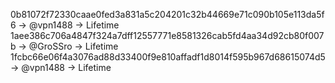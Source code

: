 0b81072f72330caae0fed3a831a5c204201c32b44669e71c090b105e113da5f6 -> @vpn1488 -> Lifetime
1aee386c706a4847f324a7dff12557771e8581326cab5fd4aa34d92cb80f007b -> @GroSSro -> Lifetime
1fcbc66e06f4a3076ad88d33400f9e810affadf1d8014f595b967d68615074d5 -> @vpn1488 -> Lifetime
